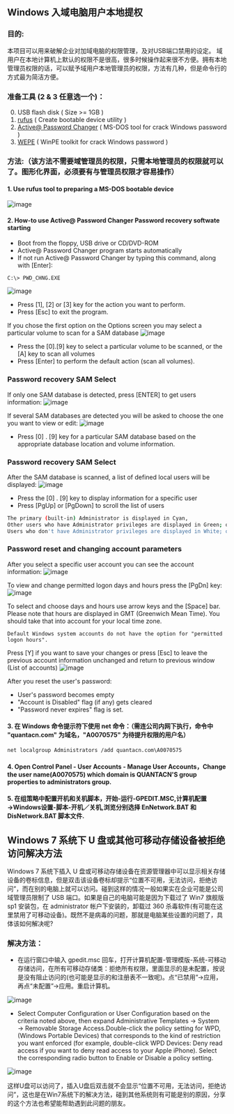 
## Windows 入域电脑用户本地提权

### 目的:
本项目可以用来破解企业对加域电脑的权限管理，及对USB端口禁用的设定。
域用户在本地计算机上默认的权限不是很高，很多时候操作起来很不方便。拥有本地管理员权限的话，可以赋予域用户本地管理员的权限，方法有几种，但是命令行的方式最为简洁方便。

### 准备工具 (2 & 3 任意选一个)：
0. USB flash disk ( Size >= 1GB )
1. [rufus](https://rufus.akeo.ie/?locale=zh_CN) ( Create bootable device utility )
2. [Active@ Password Changer](http://www.password-changer.com/download.htm) ( MS-DOS tool for crack Windows password )
3. [WEPE](http://www.wepe.com.cn/download.html) ( WinPE toolkit for crack Windows password )

### 方法:（该方法不需要域管理员的权限，只需本地管理员的权限就可以了。图形化界面，必须要有与管理员权限才容易操作）

#### 1. Use rufus tool to preparing a MS-DOS bootable device

![image](https://github.com/auspbro/domain-admin-crack/blob/master/image/rufus_usage.png)

#### 2. How-to use Active@ Password Changer Password recovery softwate starting
* Boot from the floppy, USB drive or CD/DVD-ROM
* Active@ Password Changer program starts automatically
* If not run Active@ Password Changer by typing this command, along with [Enter]:
```
C:\> PWD_CHNG.EXE
```
![image](https://github.com/auspbro/domain-admin-crack/blob/master/image/PWDCHNG_DOS_01.png)

* Press [1], [2] or [3] key for the action you want to perform.
* Press [Esc] to exit the program.

If you chose the first option on the Options screen you may select a particular volume to scan for a SAM database
![image](https://github.com/auspbro/domain-admin-crack/blob/master/image/PWDCHNG_DOS_02.PNG)

* Press the [0].[9] key to select a particular volume to be scanned, or the [A] key to scan all volumes
* Press [Enter] to perform the default action (scan all volumes).

### Password recovery SAM Select 
If only one SAM database is detected, press [ENTER] to get users information:
![image](https://github.com/auspbro/domain-admin-crack/blob/master/image/PWDCHNG_DOS_03_01.PNG)

If several SAM databases are detected you will be asked to choose the one you want to view or edit:
![image](https://github.com/auspbro/domain-admin-crack/blob/master/image/PWDCHNG_DOS_03.PNG)

* Press [0] . [9] key for a particular SAM database based on the appropriate database location and volume information.

### Password recovery SAM Select
After the SAM database is scanned, a list of defined local users will be displayed:
![image](https://github.com/auspbro/domain-admin-crack/blob/master/image/PWDCHNG_DOS_04.PNG)
* Press the [0] . [9] key to display information for a specific user
* Press [PgUp] or [PgDown] to scroll the list of users

```bash
The primary (built-in) Administrator is displayed in Cyan,
Other users who have Administrator privileges are displayed in Green; or, Dark Green if their account has been disabled,
Users who don't have Administrator privileges are displayed in White; or, Grey if their account has been disabled.
```
### Password reset and changing account parameters
After you select a specific user account you can see the account information:
![image](https://github.com/auspbro/domain-admin-crack/blob/master/image/PWDCHNG_DOS_05.PNG)

To view and change permitted logon days and hours press the [PgDn] key:
![image](https://github.com/auspbro/domain-admin-crack/blob/master/image/PWDCHNG_DOS_06.PNG)

To select and choose days and hours use arrow keys and the [Space] bar. Please note that hours are displayed in GMT (Greenwich Mean Time). You should take that into account for your local time zone.
```
Default Windows system accounts do not have the option for "permitted logon hours".
```
Press [Y] if you want to save your changes or press [Esc] to leave the previous account information unchanged and return to previous window (List of accounts)
![image](https://github.com/auspbro/domain-admin-crack/blob/master/image/PWDCHNG_DOS_07_PRO.PNG)

After you reset the user's password:
* User's password becomes empty
* "Account is Disabled" flag (if any) gets cleared
* "Password never expires" flag is set.

#### 3. 在 Windows 命令提示符下使用 net 命令：（需连公司内网下执行，命令中 "quantacn.com" 为域名，"A0070575" 为待提升权限的用户名）
```
net localgroup Administrators /add quantacn.com\A0070575  
``` 
#### 4. Open Control Panel - User Accounts - Manage User Accounts，Change the user name(A0070575) which domain is QUANTACN'S group properties to  administrators group.

#### 5. 在组策略中配置开机和关机脚本，开始-运行-GPEDIT.MSC,计算机配置→Windows设置-脚本-开机／关机,浏览分别选择 EnNetwork.BAT 和 DisNetwork.BAT 脚本文件.





## Windows 7 系统下 U 盘或其他可移动存储设备被拒绝访问解决方法

Windows 7 系统下插入 U 盘或可移动存储设备在资源管理器中可以显示相关存储设备的卷标信息，但是双击该设备卷标却提示“位置不可用，无法访问，拒绝访问”，而在别的电脑上就可以访问。碰到这样的情况一般如果实在企业可能是公司域管理员限制了 USB 端口。如果是自己的电脑可能是因为下载过了 Win7 旗舰版 sp1 安装包，在 administrator 帐户下安装的，卸载过 360 杀毒软件(有可能在这里禁用了可移动设备)。既然不是病毒的问题，那就是电脑某些设置的问题了，具体该如何解决呢?

### 解决方法：
* 在运行窗口中输入 gpedit.msc 回车，打开计算机配置-管理模版-系统-可移动存储访问，在所有可移动存储类：拒绝所有权限，里面显示的是未配置，按说是没有阻止访问的(也可能是显示的和注册表不一致呢)。点“已禁用”->应用，再点“未配置”->应用。重启计算机。

![image](https://github.com/auspbro/domain-admin-crack/blob/master/image/image001.png)

* Select Computer Configuration or User Configuration based on the criteria noted above, then expand Administrative Templates → System → Removable Storage Access.Double-click the policy setting for WPD, (Windows Portable Devices) that corresponds to the kind of restriction you want enforced (for example, double-click WPD Devices: Deny read access if you want to deny read access to your Apple iPhone). Select the corresponding radio button to Enable or Disable a policy setting.

![image](https://github.com/auspbro/domain-admin-crack/blob/master/image/image002.png)

这样U盘可以访问了，插入U盘后双击就不会显示“位置不可用，无法访问，拒绝访问”，这也是在Win7系统下的解决方法，碰到其他系统则有可能是别的原因，分享的这个方法也希望能帮助遇到此问题的朋友。
